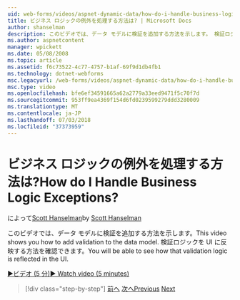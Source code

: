 ```yaml
---
uid: web-forms/videos/aspnet-dynamic-data/how-do-i-handle-business-logic-exceptions
title: ビジネス ロジックの例外を処理する方法は? | Microsoft Docs
author: shanselman
description: このビデオでは、データ モデルに検証を追加する方法を示します。 検証ロジックを UI に反映する方法を確認できます。
ms.author: aspnetcontent
manager: wpickett
ms.date: 05/08/2008
ms.topic: article
ms.assetid: f6c73522-4c77-4757-b1af-69f9d1db4fb1
ms.technology: dotnet-webforms
msc.legacyurl: /web-forms/videos/aspnet-dynamic-data/how-do-i-handle-business-logic-exceptions
msc.type: video
ms.openlocfilehash: bfe6ef34591665a62a2779a33eed9471f5c70f7d
ms.sourcegitcommit: 953ff9ea4369f154d6fd0239599279ddd3280009
ms.translationtype: MT
ms.contentlocale: ja-JP
ms.lasthandoff: 07/03/2018
ms.locfileid: "37373959"
---
```

<a name="how-do-i-handle-business-logic-exceptions"></a><span data-ttu-id="a40f6-105">ビジネス ロジックの例外を処理する方法は?</span><span class="sxs-lookup"><span data-stu-id="a40f6-105">How do I Handle Business Logic Exceptions?</span></span>
====================
<span data-ttu-id="a40f6-106">によって[Scott Hanselman](https://github.com/shanselman)</span><span class="sxs-lookup"><span data-stu-id="a40f6-106">by [Scott Hanselman](https://github.com/shanselman)</span></span>

<span data-ttu-id="a40f6-107">このビデオでは、データ モデルに検証を追加する方法を示します。</span><span class="sxs-lookup"><span data-stu-id="a40f6-107">This video shows you how to add validation to the data model.</span></span> <span data-ttu-id="a40f6-108">検証ロジックを UI に反映する方法を確認できます。</span><span class="sxs-lookup"><span data-stu-id="a40f6-108">You will be able to see how that validation logic is reflected in the UI.</span></span>

[<span data-ttu-id="a40f6-109">&#9654;ビデオ (5 分)</span><span class="sxs-lookup"><span data-stu-id="a40f6-109">&#9654; Watch video (5 minutes)</span></span>](https://channel9.msdn.com/Blogs/ASP-NET-Site-Videos/how-do-i-handle-business-logic-exceptions)

> [!div class="step-by-step"]
> <span data-ttu-id="a40f6-110">[前へ](how-do-i-change-how-my-fields-render.md)
> [次へ](how-do-i-make-custom-pages.md)</span><span class="sxs-lookup"><span data-stu-id="a40f6-110">[Previous](how-do-i-change-how-my-fields-render.md)
[Next](how-do-i-make-custom-pages.md)</span></span>

